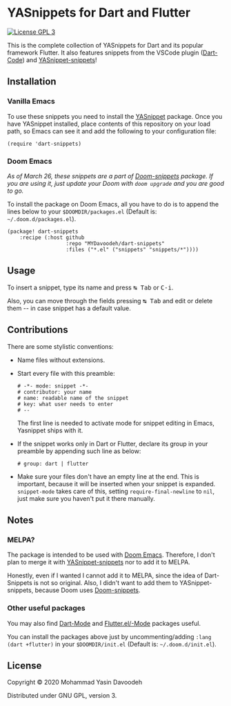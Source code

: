 # YASnippets for Dart and Flutter

[![License GPL 3](https://img.shields.io/badge/license-GPL_3-green.svg)](http://www.gnu.org/licenses/gpl-3.0.txt)

This is the complete collection of YASnippets for Dart and its popular framework
Flutter. It also features snippets from the VSCode plugin
([Dart-Code](https://github.com/Dart-Code/Dart-Code/)) and
[YASnippet-snippets](https://github.com/AndreaCrotti/yasnippet-snippets/)!

## Installation

### Vanilla Emacs

To use these snippets you need to install
the [YASnippet](https://github.com/capitaomorte/yasnippet) package. Once you
have YASnippet installed, place contents of this repository on your load
path, so Emacs can see it and add the following to your configuration file:

```emacs-lisp
(require 'dart-snippets)
```

### Doom Emacs

*As of March 26, these snippets are a part of
[Doom-snippets](https://github.com/hlissner/doom-snippets) package. If you are
using it, just update your Doom with `doom upgrade` and you are good to go.*

To install the package on Doom Emacs, all you have to do is to append the lines
below to your `$DOOMDIR/packages.el` (Default is: `~/.doom.d/packages.el`).

```emacs-lisp
(package! dart-snippets
    :recipe (:host github
                   :repo "MYDavoodeh/dart-snippets"
                   :files ("*.el" ("snippets" "snippets/*"))))
```

## Usage

To insert a snippet, type its name and press <kbd>↹ Tab</kbd> or
<kbd>C-i</kbd>.

Also, you can move through the fields pressing <kbd>↹ Tab</kbd> and edit or
delete them -- in case snippet has a default value.

## Contributions

There are some stylistic conventions:

* Name files without extensions.

* Start every file with this preamble:

  ```
  # -*- mode: snippet -*-
  # contributor: your name
  # name: readable name of the snippet
  # key: what user needs to enter
  # --
  ```

  The first line is needed to activate mode for snippet editing in Emacs,
  Yasnippet ships with it.

* If the snippet works only in Dart or Flutter, declare its group in
  your preamble by appending such line as below:

  ```
  # group: dart | flutter
  ```

* Make sure your files don't have an empty line at the end. This is
  important, because it will be inserted when your snippet is expanded.
  `snippet-mode` takes care of this, setting `require-final-newline` to
  `nil`, just make sure you haven't put it there manually.

## Notes

### MELPA?

The package is intended to be used with [Doom
Emacs](https://github.com/hlissner/doom-emacs). Therefore, I don't plan to merge
it with
[YASnippet-snippets](https://github.com/AndreaCrotti/yasnippet-snippets/) nor to
add it to MELPA.

Honestly, even if I wanted I cannot add it to MELPA, since the idea of
Dart-Snippets is not so original. Also, I didn't want to add them to
YASnippet-snippets, because Doom uses
[Doom-snippets](https://github.com/hlissner/doom-snippets).

### Other useful packages

You may also find [Dart-Mode](https://github.com/bradyt/dart-mode) and
[Flutter.el/-Mode](https://github.com/amake/flutter.el) packages useful.

You can install the packages above just by uncommenting/adding `:lang (dart
+flutter)` in your `$DOOMDIR/init.el` (Default is: `~/.doom.d/init.el`).

## License

Copyright © 2020 Mohammad Yasin Davoodeh

Distributed under GNU GPL, version 3.

